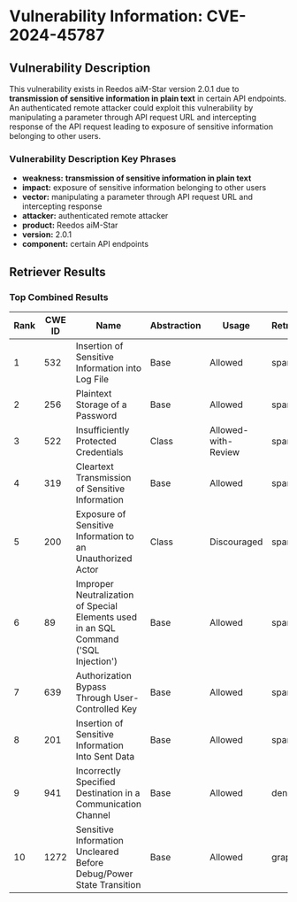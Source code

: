 # Vulnerability Information: CVE-2024-45787

## Vulnerability Description
This vulnerability exists in Reedos aiM-Star version 2.0.1 due to **transmission of sensitive information in plain text** in certain API endpoints. An authenticated remote attacker could exploit this vulnerability by manipulating a parameter through API request URL and intercepting response of the API request leading to exposure of sensitive information belonging to other users.

### Vulnerability Description Key Phrases
- **weakness:** **transmission of sensitive information in plain text**
- **impact:** exposure of sensitive information belonging to other users
- **vector:** manipulating a parameter through API request URL and intercepting response
- **attacker:** authenticated remote attacker
- **product:** Reedos aiM-Star
- **version:** 2.0.1
- **component:** certain API endpoints

## Retriever Results

### Top Combined Results

| Rank | CWE ID | Name | Abstraction | Usage  | Retrievers | Individual Scores |
|------|--------|------|-------------|-------|------------|-------------------|
| 1 | 532 | Insertion of Sensitive Information into Log File | Base | Allowed | sparse | 0.371 |
| 2 | 256 | Plaintext Storage of a Password | Base | Allowed | sparse | 0.359 |
| 3 | 522 | Insufficiently Protected Credentials | Class | Allowed-with-Review | sparse | 0.350 |
| 4 | 319 | Cleartext Transmission of Sensitive Information | Base | Allowed | sparse | 0.340 |
| 5 | 200 | Exposure of Sensitive Information to an Unauthorized Actor | Class | Discouraged | sparse | 0.326 |
| 6 | 89 | Improper Neutralization of Special Elements used in an SQL Command ('SQL Injection') | Base | Allowed | sparse | 0.324 |
| 7 | 639 | Authorization Bypass Through User-Controlled Key | Base | Allowed | sparse | 0.323 |
| 8 | 201 | Insertion of Sensitive Information Into Sent Data | Base | Allowed | sparse | 0.317 |
| 9 | 941 | Incorrectly Specified Destination in a Communication Channel | Base | Allowed | dense | 0.534 |
| 10 | 1272 | Sensitive Information Uncleared Before Debug/Power State Transition | Base | Allowed | graph | 0.002 |

